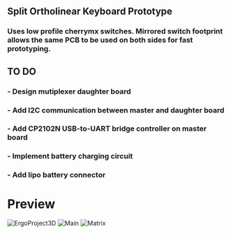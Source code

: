 ## Split Ortholinear Keyboard Prototype
### Uses low profile cherrymx switches. Mirrored switch footprint allows the same PCB to be used on both sides for fast prototyping.

## TO DO
### - Design mutiplexer daughter board
### - Add I2C communication between master and daughter board
### - Add CP2102N USB-to-UART bridge controller on master board
### - Implement battery charging circuit
### - Add lipo battery connector

# Preview
![ErgoProject3D](https://admbuilt.s3.us-east-2.amazonaws.com/MUI-Portfolio/PCBS/SplitErgo/SplitErgo3D.PNG)
![Main](https://github.com/AmadoJunior/ErgoESP32/assets/38221553/b1004720-1559-4f09-b0b6-ef6f7b20778f)
![Matrix](https://github.com/AmadoJunior/ErgoESP32/assets/38221553/87ce4542-06aa-420b-afd1-e36a6a6a1536)
